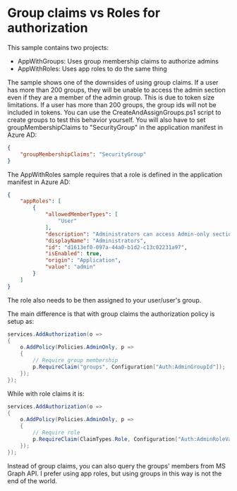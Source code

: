 # Group claims vs Roles for authorization

This sample contains two projects:

* AppWithGroups: Uses group membership claims to authorize admins
* AppWithRoles: Uses app roles to do the same thing

The sample shows one of the downsides of using group claims.
If a user has more than 200 groups, they will be unable to access the admin section even if they are
a member of the admin group.
This is due to token size limitations.
If a user has more than 200 groups, the group ids will not be included in tokens.
You can use the CreateAndAssignGroups.ps1 script to create groups to test this behavior yourself.
You will also have to set groupMembershipClaims to "SecurityGroup" in the application manifest in Azure AD:

```json
{
	"groupMembershipClaims": "SecurityGroup"
}
```

The AppWithRoles sample requires that a role is defined in the application manifest in Azure AD:

```json
{
	"appRoles": [
		{
			"allowedMemberTypes": [
				"User"
			],
			"description": "Administrators can access Admin-only section",
			"displayName": "Administrators",
			"id": "d1613ef0-097a-44a0-b1d2-c13c02231a97",
			"isEnabled": true,
			"origin": "Application",
			"value": "admin"
		}
	]
}
```

The role also needs to be then assigned to your user/user's group.

The main difference is that with group claims the authorization policy is setup as:

```cs
services.AddAuthorization(o =>
{
    o.AddPolicy(Policies.AdminOnly, p =>
    {
        // Require group membership
        p.RequireClaim("groups", Configuration["Auth:AdminGroupId"]);
    });
});
```

While with role claims it is:

```cs
services.AddAuthorization(o =>
{
    o.AddPolicy(Policies.AdminOnly, p =>
    {
        // Require role
        p.RequireClaim(ClaimTypes.Role, Configuration["Auth:AdminRoleValue"]);
    });
});
```

Instead of group claims, you can also query the groups' members from MS Graph API.
I prefer using app roles, but using groups in this way is not the end of the world.